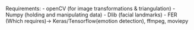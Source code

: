 Requirements:
    - openCV (for image transformations & triangulation)
    - Numpy (holding and manipulating data)
    - Dlib (facial landmarks)
    - FER (Which requires)-> Keras/Tensorflow(emotion detection), ffmpeg, moviepy
